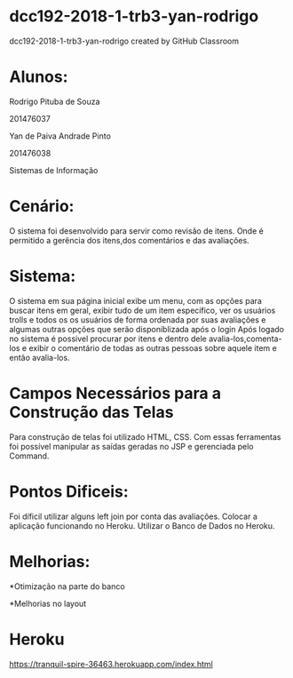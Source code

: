 # dcc192-2018-1-trb3-yan-rodrigo
dcc192-2018-1-trb3-yan-rodrigo created by GitHub Classroom

# Alunos:

Rodrigo Pituba de Souza

201476037


Yan de Paiva Andrade Pinto

201476038

Sistemas de Informação
# Cenário:

O sistema foi desenvolvido para servir como revisão de itens. Onde é permitido a gerência dos itens,dos comentários e das avaliações.
# Sistema:

O sistema em sua página inicial exibe um menu, com as opções  para buscar itens em geral, exibir tudo de um item específico, ver os usuários trolls e todos os os usuários de forma ordenada por suas avaliações e algumas outras opções que serão disponiblizada após o login 
Após logado no sistema é possivel procurar por itens e dentro dele avalia-los,comenta-los e exibir o comentário de todas as outras pessoas sobre aquele item e então avalia-los.
# Campos Necessários para a Construção das Telas

Para construção de telas foi utilizado HTML, CSS. Com essas ferramentas foi possível manipular as saídas geradas no JSP e gerenciada pelo Command.
# Pontos Dificeis:

Foi díficil utilizar alguns left join por conta das avaliações.
Colocar a aplicação funcionando no Heroku.
Utilizar o Banco de Dados no Heroku.
# Melhorias:

*Otimização na parte do banco

*Melhorias no layout
# Heroku
https://tranquil-spire-36463.herokuapp.com/index.html



